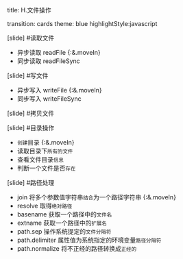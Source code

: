 title: H.文件操作

transition: cards
theme: blue
highlightStyle:javascript

[slide]
#读取文件
- 异步读取 readFile  {:&.moveIn}
- 同步读取 readFileSync

[slide]
#写文件
- 异步写入 writeFile {:&.moveIn}
- 同步写入 writeFileSync

[slide]
#拷贝文件


[slide]
#目录操作
* `创建`目录 {:&.moveIn}
* 读取目录下`所有的文件`
* 查看文件目录`信息`
* 判断一个文件是否`存在`

[slide]
#路径处理
* join 将多个参数值字符串`结合`为一个路径字符串 {:&.moveIn}
* resolve 取得`绝对路径` 
* basename 获取一个路径中的`文件名`
* extname 获取一个路径中的`扩展名`
* path.sep 操作系统提定的`文件分隔符`
* path.delimiter 属性值为系统指定的环境变量`路径分隔符`
* path.normalize 将不正经的路径转换成`正经的`
